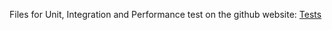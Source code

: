 Files for Unit, Integration and Performance test on the github website:
[Tests](https://zero-to-hero-books.github.io/Range-Mode-Syntax-Highlighter/tests/unitTokenizer.html)
